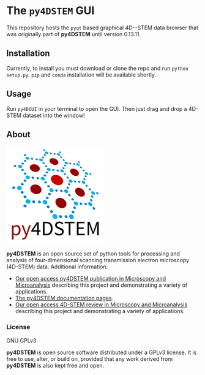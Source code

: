 
# The `py4DSTEM` GUI

This repository hosts the `pyqt` based graphical 4D--STEM data browser that was originally part of **py4DSTEM** until version 0.13.11. 

## Installation 
Currently, to install you must download or clone the repo and run `python setup.py`.
`pip` and `conda` installation will be available shortly.

## Usage
Run `py4DGUI` in your terminal to open the GUI. Then just drag and drop a 4D-STEM dataset into the window!

## About 

![py4DSTEM logo](/images/py4DSTEM_logo.png)

**py4DSTEM** is an open source set of python tools for processing and analysis of four-dimensional scanning transmission electron microscopy (4D-STEM) data. Additional information:

- [Our open access py4DSTEM publication in Microscopy and Microanalysis](https://doi.org/10.1017/S1431927621000477) describing this project and demonstrating a variety of applications.
- [The py4DSTEM documentation pages](https://py4dstem.readthedocs.io/en/latest/index.html).
- [Our open access 4D-STEM review in Microscopy and Microanalysis](https://doi.org/10.1017/S1431927619000497) describing this project and demonstrating a variety of applications.


### License

GNU GPLv3

**py4DSTEM** is open source software distributed under a GPLv3 license.
It is free to use, alter, or build on, provided that any work derived from **py4DSTEM** is also kept free and open.
